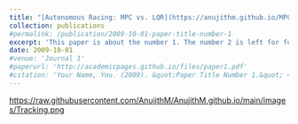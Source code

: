 ```yaml
---
title: "[Autonomous Racing: MPC vs. LQR](https://anujithm.github.io/MPC-vs-LQR.github.io/)"
collection: publications
#permalink: /publication/2009-10-01-paper-title-number-1
excerpt: 'This paper is about the number 1. The number 2 is left for future work.'
date: 2009-10-01
#venue: 'Journal 1'
#paperurl: 'http://academicpages.github.io/files/paper1.pdf'
#citation: 'Your Name, You. (2009). &quot;Paper Title Number 1.&quot; <i>Journal 1</i>. 1(1).'
---
```


https://raw.githubusercontent.com/AnujithM/AnujithM.github.io/main/images/Tracking.png



